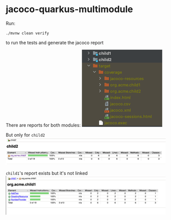 # jacoco-quarkus-multimodule

Run:

```shell
./mvnw clean verify
```

to run the tests and generate the jacoco report

There are reports for both modules:
![.maven_modules.png](.maven_modules.png)

But only for `child2`
![.only_child2.png](.only_child2.png)

`child1`'s report exists but it's not linked
![.child1_exists.png](.child1_exists.png)
